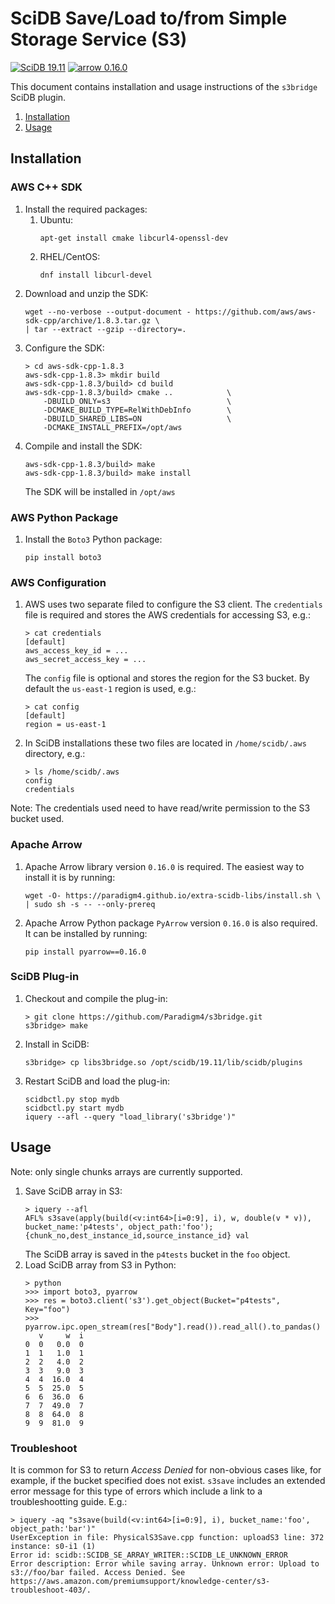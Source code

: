 # SciDB Save/Load to/from Simple Storage Service (S3)

[![SciDB 19.11](https://img.shields.io/badge/SciDB-19.11-blue.svg)](https://forum.paradigm4.com/t/scidb-release-19-11/2411)
[![arrow 0.16.0](https://img.shields.io/badge/arrow-0.16.0-blue.svg)](https://arrow.apache.org/release/0.16.0.html)

This document contains installation and usage instructions of the
`s3bridge` SciDB plugin.

1. [Installation](#installation)
1. [Usage](#usage)

## Installation

### AWS C++ SDK

1. Install the required packages:
   1. Ubuntu:
      ```
      apt-get install cmake libcurl4-openssl-dev
      ```
   1. RHEL/CentOS:
      ```
      dnf install libcurl-devel
      ```
1. Download and unzip the SDK:
   ```
   wget --no-verbose --output-document - https://github.com/aws/aws-sdk-cpp/archive/1.8.3.tar.gz \
   | tar --extract --gzip --directory=.
   ```
1. Configure the SDK:
   ```
   > cd aws-sdk-cpp-1.8.3
   aws-sdk-cpp-1.8.3> mkdir build
   aws-sdk-cpp-1.8.3/build> cd build
   aws-sdk-cpp-1.8.3/build> cmake ..            \
       -DBUILD_ONLY=s3                          \
       -DCMAKE_BUILD_TYPE=RelWithDebInfo        \
       -DBUILD_SHARED_LIBS=ON                   \
       -DCMAKE_INSTALL_PREFIX=/opt/aws
   ```
1. Compile and install the SDK:
   ```
   aws-sdk-cpp-1.8.3/build> make
   aws-sdk-cpp-1.8.3/build> make install
   ```
   The SDK will be installed in `/opt/aws`

### AWS Python Package

1. Install the `Boto3` Python package:
   ```
   pip install boto3
   ```

### AWS Configuration

1. AWS uses two separate filed to configure the S3 client. The
   `credentials` file is required and stores the AWS credentials for
   accessing S3, e.g.:
   ```
   > cat credentials
   [default]
   aws_access_key_id = ...
   aws_secret_access_key = ...
   ```
   The `config` file is optional and stores the region for the S3
   bucket. By default the `us-east-1` region is used, e.g.:
   ```
   > cat config
   [default]
   region = us-east-1
   ```
1. In SciDB installations these two files are located in
   `/home/scidb/.aws` directory, e.g.:
   ```
   > ls /home/scidb/.aws
   config
   credentials
   ```

Note: The credentials used need to have read/write permission to the
S3 bucket used.

### Apache Arrow

1. Apache Arrow library version `0.16.0` is required. The easiest way
   to install it is by running:
   ```
   wget -O- https://paradigm4.github.io/extra-scidb-libs/install.sh \
   | sudo sh -s -- --only-prereq
   ```
1. Apache Arrow Python package `PyArrow` version `0.16.0` is also
   required. It can be installed by running:
   ```
   pip install pyarrow==0.16.0
   ```

### SciDB Plug-in

1. Checkout and compile the plug-in:
   ```
   > git clone https://github.com/Paradigm4/s3bridge.git
   s3bridge> make
   ```
1. Install in SciDB:
   ```
   s3bridge> cp libs3bridge.so /opt/scidb/19.11/lib/scidb/plugins
   ```
1. Restart SciDB and load the plug-in:
   ```
   scidbctl.py stop mydb
   scidbctl.py start mydb
   iquery --afl --query "load_library('s3bridge')"
   ```

## Usage

Note: only single chunks arrays are currently supported.

1. Save SciDB array in S3:
   ```
   > iquery --afl
   AFL% s3save(apply(build(<v:int64>[i=0:9], i), w, double(v * v)), bucket_name:'p4tests', object_path:'foo');
   {chunk_no,dest_instance_id,source_instance_id} val
   ```
   The SciDB array is saved in the `p4tests` bucket in the `foo` object.
1. Load SciDB array from S3 in Python:
   ```
   > python
   >>> import boto3, pyarrow
   >>> res = boto3.client('s3').get_object(Bucket="p4tests", Key="foo")
   >>> pyarrow.ipc.open_stream(res["Body"].read()).read_all().to_pandas()
      v     w  i
   0  0   0.0  0
   1  1   1.0  1
   2  2   4.0  2
   3  3   9.0  3
   4  4  16.0  4
   5  5  25.0  5
   6  6  36.0  6
   7  7  49.0  7
   8  8  64.0  8
   9  9  81.0  9
   ```

### Troubleshoot

It is common for S3 to return _Access Denied_ for non-obvious cases
like, for example, if the bucket specified does not exist. `s3save`
includes an extended error message for this type of errors which
include a link to a troubleshootting guide. E.g.:

```
> iquery -aq "s3save(build(<v:int64>[i=0:9], i), bucket_name:'foo', object_path:'bar')"
UserException in file: PhysicalS3Save.cpp function: uploadS3 line: 372 instance: s0-i1 (1)
Error id: scidb::SCIDB_SE_ARRAY_WRITER::SCIDB_LE_UNKNOWN_ERROR
Error description: Error while saving array. Unknown error: Upload to
s3://foo/bar failed. Access Denied. See
https://aws.amazon.com/premiumsupport/knowledge-center/s3-troubleshoot-403/.
```
